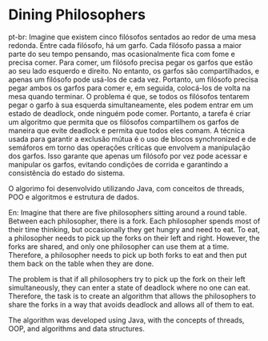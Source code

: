 # Dining Philosophers
pt-br: Imagine que existem cinco filósofos sentados ao redor de uma mesa redonda. Entre cada filósofo, há um garfo. Cada filósofo passa a maior parte do seu tempo pensando, mas ocasionalmente fica com fome e precisa comer. Para comer, um filósofo precisa pegar os garfos que estão ao seu lado esquerdo e direito. No entanto, os garfos são compartilhados, e apenas um filósofo pode usá-los de cada vez. Portanto, um filósofo precisa pegar ambos os garfos para comer e, em seguida, colocá-los de volta na mesa quando terminar.
O problema é que, se todos os filósofos tentarem pegar o garfo à sua esquerda simultaneamente, eles podem entrar em um estado de deadlock, onde ninguém pode comer. Portanto, a tarefa é criar um algoritmo que permita que os filósofos compartilhem os garfos de maneira que evite deadlock e permita que todos eles comam.  A técnica usada para garantir a exclusão mútua é o uso de blocos synchronized e de semáforos em torno das operações críticas que envolvem a manipulação dos garfos. Isso garante que apenas um filósofo por vez pode acessar e manipular os garfos, evitando condições de corrida e garantindo a consistência do estado do sistema.


O algorimo foi desenvolvido utilizando Java, com conceitos de threads, POO e algoritmos e estrutura de dados.

En: Imagine that there are five philosophers sitting around a round table. Between each philosopher, there is a fork. Each philosopher spends most of their time thinking, but occasionally they get hungry and need to eat. To eat, a philosopher needs to pick up the forks on their left and right. However, the forks are shared, and only one philosopher can use them at a time. Therefore, a philosopher needs to pick up both forks to eat and then put them back on the table when they are done.

The problem is that if all philosophers try to pick up the fork on their left simultaneously, they can enter a state of deadlock where no one can eat. Therefore, the task is to create an algorithm that allows the philosophers to share the forks in a way that avoids deadlock and allows all of them to eat.

The algorithm was developed using Java, with the concepts of threads, OOP, and algorithms and data structures.


